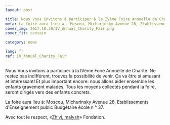 ```yaml
---
layout: post

title: Nous Vous invitons à participer à la IVème Foire Annuelle de Charité.
meta: La foire aura lieu à： Moscou, Michurinsky Avenue 28, Etablissements d'Enseignement public Budgétaire  école n ° 37.
cover_img: 2017.10.30/IV_Annual_Charity_Fair.png
cover_fit: contain

category: news

lang: fr
ref: IV_Annual_Charity_Fair
---
```


Nous Vous invitons à participer à la IVème Foire Annuelle de Charité.
Ne restez pas indifférent, trouvez la possibilité de venir.
Ça va être si amusant et intéressant!
Et plus important encore: nous allons aider ensemble les enfants gravement malades.
Tous les moyens collectés pendant la foire, seront dirigés vers des enfants concrets.

La foire aura lieu à: Moscou, Michurinsky Avenue 28, Etablissements d'Enseignement public Budgétaire  école n ° 37.

Avec tout le respect, «<a href="https://fondzhivimalysh.ru/" target="_blank">Zhivi, malysh</a>» Fondation.
